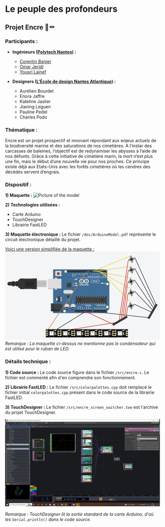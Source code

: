 # Le peuple des profondeurs

## Projet Encre 🐋⚰️

### Participants :
* <strong>Ingénieurs ([Polytech Nantes](https://polytech.univ-nantes.fr/)) :</strong>
  * [Corentin Banier](https://github.com/cbanier/)
  * [Omar Jeridi](https://github.com/JeridiOmar/)
  * [Yousri Lajnef](https://github.com/ylajnef)
  
* <strong>Designers ([L'École de design Nantes Atlantique](https://lecolededesign.com/fr)) :</strong>
  * Aurélien Bourdet
  * Enora Jaffre
  * Kateline Jaslier
  * Jianing Leguen
  * Pauline Pedel
  * Charles Podo

### Thématique :
Encre est un projet prospectif et innovant répondant aux enjeux actuels de la biodiversité marine et des saturations de nos cimetières. A l’instar des carcasses de baleines, l’objectif est de redynamiser les abysses à l’aide de nos défunts. Grâce à cette initiative de cimetière marin, la mort n’est plus une fin, mais le début d’une nouvelle vie pour nos proches. Ce principe existe déjà aux Etats-Unis avec les forêts cimetières où les cendres des décédés servent d’engrais.

### Dispositif :
<strong> 1) Maquette :</strong>
![Picture of the model](./doc/model.png)

<strong> 2) Technologies utilisées :</strong>
* Carte Arduino
* TouchDesigner
* Librairie FastLED

<strong> 3) Maquette électronique :</strong>
Le fichier ```/doc/ArduinoModel.pdf``` représente le circuit électronique détaillé du projet.

<ins>Voici une version simplifiée de la maquette :</ins>
![Schéma de construction de l'Arduino](./doc/schema.png)
<em>Remarque : La maquette ci-dessus ne mentionne pas le condensateur qui est utilisé pour le ruban de LED.</em>


### Détails technique :
<strong> 1) Code source :</strong>
Le code source figure dans le fichier ```/src/encre.c```.
Le fichier est commenté afin d'en comprendre son fonctionnement.

<strong> 2) Librairie FastLED :</strong>
Le fichier ```/src/colorpalettes.cpp``` doit remplacé le fichier initial ```colorpalettes.cpp``` présent dans le code source de la librairie FastLED.

<strong> 3) TouchDesigner :</strong>
Le fichier ```/src/encre_screen_switcher.toe``` est l'archive du projet TouchDesigner.

![TouchDesigner's screenshot](./doc/TouchDesigner.png)

<em>Remarque : TouchDesigner lit la sortie standard de la carte Arduino, d'où les ```Serial.println()``` dans le code source.</em>